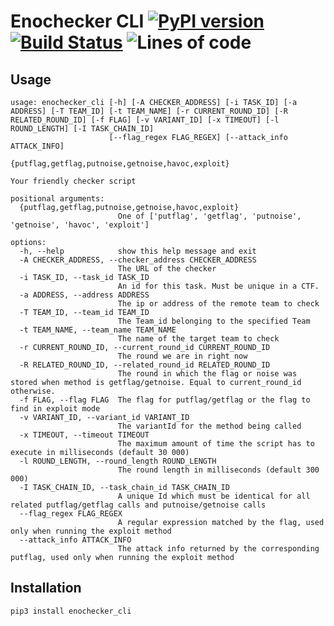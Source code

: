 # Enochecker CLI [![PyPI version](https://badge.fury.io/py/enochecker-cli.svg)](https://pypi.org/project/enochecker-cli) [![Build Status](https://github.com/enowars/enochecker_cli/actions/workflows/pythonapp.yml/badge.svg?branch=main)](https://github.com/enowars/enochecker_cli/actions/workflows/pythonapp.yml) ![Lines of code](https://tokei.rs/b1/github/enowars/enochecker_cli)


## Usage
```
usage: enochecker_cli [-h] [-A CHECKER_ADDRESS] [-i TASK_ID] [-a ADDRESS] [-T TEAM_ID] [-t TEAM_NAME] [-r CURRENT_ROUND_ID] [-R RELATED_ROUND_ID] [-f FLAG] [-v VARIANT_ID] [-x TIMEOUT] [-l ROUND_LENGTH] [-I TASK_CHAIN_ID]
                      [--flag_regex FLAG_REGEX] [--attack_info ATTACK_INFO]
                      {putflag,getflag,putnoise,getnoise,havoc,exploit}

Your friendly checker script

positional arguments:
  {putflag,getflag,putnoise,getnoise,havoc,exploit}
                        One of ['putflag', 'getflag', 'putnoise', 'getnoise', 'havoc', 'exploit']

options:
  -h, --help            show this help message and exit
  -A CHECKER_ADDRESS, --checker_address CHECKER_ADDRESS
                        The URL of the checker
  -i TASK_ID, --task_id TASK_ID
                        An id for this task. Must be unique in a CTF.
  -a ADDRESS, --address ADDRESS
                        The ip or address of the remote team to check
  -T TEAM_ID, --team_id TEAM_ID
                        The Team_id belonging to the specified Team
  -t TEAM_NAME, --team_name TEAM_NAME
                        The name of the target team to check
  -r CURRENT_ROUND_ID, --current_round_id CURRENT_ROUND_ID
                        The round we are in right now
  -R RELATED_ROUND_ID, --related_round_id RELATED_ROUND_ID
                        The round in which the flag or noise was stored when method is getflag/getnoise. Equal to current_round_id otherwise.
  -f FLAG, --flag FLAG  The flag for putflag/getflag or the flag to find in exploit mode
  -v VARIANT_ID, --variant_id VARIANT_ID
                        The variantId for the method being called
  -x TIMEOUT, --timeout TIMEOUT
                        The maximum amount of time the script has to execute in milliseconds (default 30 000)
  -l ROUND_LENGTH, --round_length ROUND_LENGTH
                        The round length in milliseconds (default 300 000)
  -I TASK_CHAIN_ID, --task_chain_id TASK_CHAIN_ID
                        A unique Id which must be identical for all related putflag/getflag calls and putnoise/getnoise calls
  --flag_regex FLAG_REGEX
                        A regular expression matched by the flag, used only when running the exploit method
  --attack_info ATTACK_INFO
                        The attack info returned by the corresponding putflag, used only when running the exploit method
```

## Installation
`pip3 install enochecker_cli`
